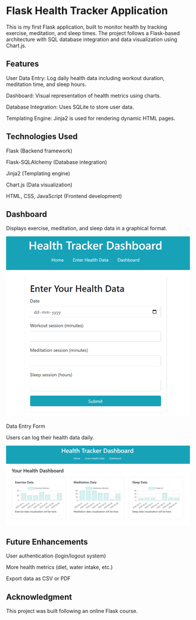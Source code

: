 
# Flask Health Tracker Application

This is my first Flask application, built to monitor health by tracking exercise, meditation, and sleep times. The project follows a Flask-based architecture with SQL database integration and data visualization using Chart.js.

## Features

User Data Entry: Log daily health data including workout duration, meditation time, and sleep hours.

Dashboard: Visual representation of health metrics using charts.

Database Integration: Uses SQLite to store user data.

Templating Engine: Jinja2 is used for rendering dynamic HTML pages.

## Technologies Used

Flask (Backend framework)

Flask-SQLAlchemy (Database integration)

Jinja2 (Templating engine)

Chart.js (Data visualization)

HTML, CSS, JavaScript (Frontend development)




## Dashboard

Displays exercise, meditation, and sleep data in a graphical format.

![Dashboard Screenshot](Screenshot%202025-02-05%20153822.png)


Data Entry Form

Users can log their health data daily.

![Dashboard Screenshot](Screenshot%202025-02-05%20153834.png)


## Future Enhancements

User authentication (login/logout system)

More health metrics (diet, water intake, etc.)

Export data as CSV or PDF

## Acknowledgment


This project was built following an online Flask course.


